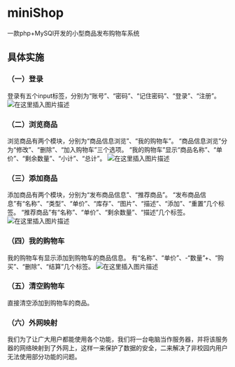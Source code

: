 ﻿# miniShop
一款php+MySQl开发的小型商品发布购物车系统
## 具体实施
### （一）登录
登录有五个input标签，分别为“账号”、“密码”、“记住密码”、“登录”、“注册”。
![在这里插入图片描述](https://img-blog.csdnimg.cn/20190828143632609.png?x-oss-process=image/watermark,type_ZmFuZ3poZW5naGVpdGk,shadow_10,text_aHR0cHM6Ly9ibG9nLmNzZG4ubmV0L2ZtazEwMjM=,size_16,color_FFFFFF,t_70)
### （二）浏览商品
浏览商品有两个模块，分别为“商品信息浏览”、“我的购物车”。
“商品信息浏览”分为“修改”、“删除”、“加入购物车”三个选项。
“我的购物车”显示“商品名称”、“单价”、“剩余数量”、“小计”、“总计”。
![在这里插入图片描述](https://img-blog.csdnimg.cn/20190828143644576.png?x-oss-process=image/watermark,type_ZmFuZ3poZW5naGVpdGk,shadow_10,text_aHR0cHM6Ly9ibG9nLmNzZG4ubmV0L2ZtazEwMjM=,size_16,color_FFFFFF,t_70)
### （三）添加商品
添加商品有两个模块，分别为“发布商品信息”、“推荐商品”。
“发布商品信息”有“名称”、“类型”、“单价”、“库存”、“图片”、“描述”、“添加”、“重置”几个标签。
“推荐商品”有“名称”、“单价”、“剩余数量”、“描述”几个标签。
![在这里插入图片描述](https://img-blog.csdnimg.cn/20190828143652577.png?x-oss-process=image/watermark,type_ZmFuZ3poZW5naGVpdGk,shadow_10,text_aHR0cHM6Ly9ibG9nLmNzZG4ubmV0L2ZtazEwMjM=,size_16,color_FFFFFF,t_70)
### （四）我的购物车
我的购物车有显示添加到购物车的商品信息。
有“名称”、“单价”、-“数量”+、“购买”、“删除”、“结算”几个标签。
![在这里插入图片描述](https://img-blog.csdnimg.cn/20190828143700145.png?x-oss-process=image/watermark,type_ZmFuZ3poZW5naGVpdGk,shadow_10,text_aHR0cHM6Ly9ibG9nLmNzZG4ubmV0L2ZtazEwMjM=,size_16,color_FFFFFF,t_70)
### （五）清空购物车
直接清空添加到购物车的商品。

### （六）外网映射
我们为了让广大用户都能使用各个功能，我们将一台电脑当作服务器，并将该服务器的网络映射到了外网上，这样一来保护了数据的安全，二来解决了非校园内用户无法使用部分功能的问题。
